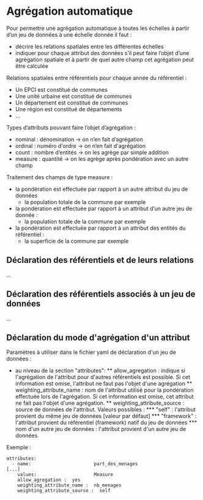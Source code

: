 # Agrégation automatique

Pour permettre une agrégation automatique à toutes les échelles à partir d’un jeu de données à une échelle donnée il faut :

* décrire les relations spatiales entre les différentes échelles
* indiquer pour chaque attribut des données s’il peut faire l’objet d’une agrégation spatiale et à partir de quel autre champ cet agrégation peut être calculée

Relations spatiales entre référentiels pour chaque année du référentiel :

* Un EPCI est constitué de communes
* Une unité urbaine est constitué de communes
* Un département est constitué de communes
* Une région est constitué de départements
* …

Types d’attributs pouvant faire l’objet d’agrégation :

* nominal : dénomination -> on n’en fait d’agrégation
* ordinal : numéro d'ordre -> on n’en fait d'agrégation
* count : nombre d’entités -> on les agrège par simple addition
* measure : quantité -> on les agrège après pondération avec un autre champ

Traitement des champs de type measure :

* la pondération est effectuée par rapport à un autre attribut du jeu de données
  * la population totale de la commune par exemple
* la pondération est effectuée par rapport à un attribut d’un autre jeu de donnée :
  * la population totale de la commune par exemple
* la pondération est effectuée par rapport à un attribut des entités du référentiel :
  * la superficie de la commune par exemple


## Déclaration des référentiels et de leurs relations

...


## Déclaration des référentiels associés à un jeu de données


...


## Déclaration du mode d'agrégation d'un attribut

Paramètres à utiliser dans le fichier yaml de déclaration d'un jeu de données :
* au niveau de la section "attributes":
** allow_agregation : indique si l'agrégation de l'attribut pour d'autres référentiels est possible. Si cet information
est omise, l'attribut ne faut pas l'objet d'une agrégation
** weighting_attribute_name : nom de l'attribut utilisé pour la pondération effectuée lors de l'agrégation. Si cet
information est omise, cet attribut ne fait pas l'objet d'une agrégation.
** weighting_attribute_source : source de données de l'attribut. Valeurs possibles :
*** "self" : l'attribut provient du même jeu de données [valeur par défaut]
*** "framework" : l'attribut provient du référentiel (framework) natif du jeu de données
*** nom d'un autre jeu de données : l'attribut provient d'un autre jeu de données

Exemple :

```
attributes:
  - name:                       part_des_menages
[...]
    values:                     Measure
    allow_agregation :  yes
    weighting_attribute_name :  nb_menages
    weighting_attribute_source :  self
```
